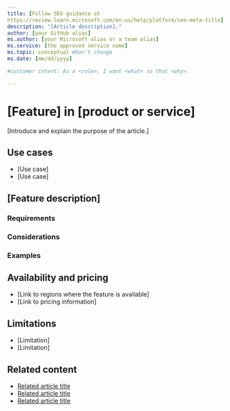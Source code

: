```yaml
---
title: [Follow SEO guidance at 
https://review.learn.microsoft.com/en-us/help/platform/seo-meta-title]
description: "[Article description]."
author: [your GitHub alias]
ms.author: [your Microsoft alias or a team alias]
ms.service: [the approved service name]
ms.topic: conceptual #Don't change
ms.date: [mm/dd/yyyy]

#customer intent: As a <role>, I want <what> so that <why>.

---
```


<!-- --------------------------------------

- Use this template with pattern instructions for:

Feature Description

- Before you sign off or merge:

Remove all comments except the customer intent.

- Feedback:

https://aka.ms/patterns-feedback

-->

# [Feature] in [product or service]

<!-- Required: Article headline - H1

Identify the product or service and the feature area
the article describes.

-->

[Introduce and explain the purpose of the article.]

<!-- Required: Introductory paragraphs (no heading)

Write a brief introduction that can help the user
determine whether the article is relevant for them
and to describe the feature the article describes.

-->

## Use cases

- [Use case]
- [Use case]

<!-- Optional: Describe use cases - H2

In an H2 section, briefly describe a few key scenarios that 
you can use the feature in. Describe how to use it in those
environments. Use a bulleted list.

-->

## [Feature description]

<!-- Required: Describe aspects of the feature - H2

In one or more H2 sections, provide basic information 
about the feature and how to use it. 

-->

### Requirements

<!-- Optional: Describe requirements - H3

As needed, describe software, networking components, tools, 
and product or service versions that you need to run the 
feature.

-->

### Considerations

<!-- Optional: Describe configuration settings - H3

As needed, explain which configuration settings to use 
to optimize feature performance.

-->

### Examples

<!-- Optional: Include examples - H3

Consider adding examples that show practical ways to use 
the feature or providing code for implementing the feature.

-->

## Availability and pricing 

- [Link to regions where the feature is available]
- [Link to pricing information]

<!-- Optional: Describe availability and pricing - H2

In an H2 section, briefly discuss the feature's availability 
and pricing. Use a bulleted list. 

-->

## Limitations 

- [Limitation]
- [Limitation]

<!-- Optional: Describe limitations of the feature - H2

In an H2 section, list the feature's constraints, limitations, 
and known issues. Use a bulleted list. 

-->

## Related content

- [Related article title](link.md)
- [Related article title](link.md)
- [Related article title](link.md)

<!-- Optional: Related content - H2

Consider including a "Related content" H2 section that 
lists links to 1 to 3 articles the user might find helpful.

-->

<!--

Remove all comments in this template before you 
sign off or merge to the main branch.

-->